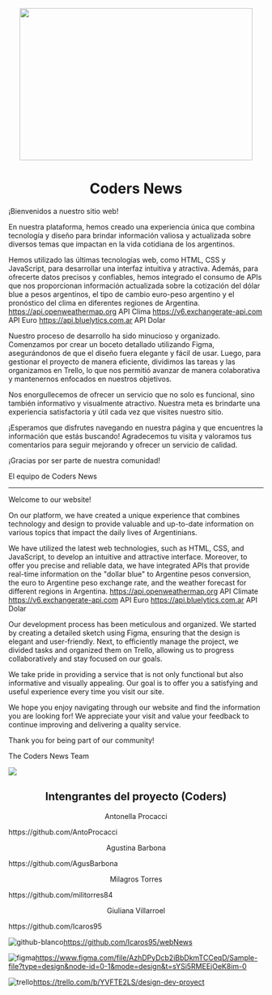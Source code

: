 
<p align="center">
  <img width="460" height="300" src="https://github.com/Icaros95/webNews/assets/134515005/423a8f66-775b-4ebf-ad2a-e45fd2a21a21)">
</p>

 
<h1 align="center"> Coders News</h1>

¡Bienvenidos a nuestro sitio web!

En nuestra plataforma, hemos creado una experiencia única que combina tecnología y diseño para brindar información valiosa y actualizada sobre diversos temas que impactan en la vida cotidiana de los argentinos.

Hemos utilizado las últimas tecnologías web, como HTML, CSS y JavaScript, para desarrollar una interfaz intuitiva y atractiva. Además, para ofrecerte datos precisos y confiables, hemos integrado el consumo de APIs que nos proporcionan información actualizada sobre la cotización del dólar blue a pesos argentinos, el tipo de cambio euro-peso argentino y el pronóstico del clima en diferentes regiones de Argentina. 
https://api.openweathermap.org API Clima
https://v6.exchangerate-api.com API Euro
https://api.bluelytics.com.ar API Dolar

Nuestro proceso de desarrollo ha sido minucioso y organizado. Comenzamos por crear un boceto detallado utilizando Figma, asegurándonos de que el diseño fuera elegante y fácil de usar. Luego, para gestionar el proyecto de manera eficiente, dividimos las tareas y las organizamos en Trello, lo que nos permitió avanzar de manera colaborativa y mantenernos enfocados en nuestros objetivos.

Nos enorgullecemos de ofrecer un servicio que no solo es funcional, sino también informativo y visualmente atractivo. Nuestra meta es brindarte una experiencia satisfactoria y útil cada vez que visites nuestro sitio.

¡Esperamos que disfrutes navegando en nuestra página y que encuentres la información que estás buscando! Agradecemos tu visita y valoramos tus comentarios para seguir mejorando y ofrecer un servicio de calidad.

¡Gracias por ser parte de nuestra comunidad!

El equipo de Coders News

_________________________________________________________________________________________________________________________________________

Welcome to our website!

On our platform, we have created a unique experience that combines technology and design to provide valuable and up-to-date information on various topics that impact the daily lives of Argentinians.

We have utilized the latest web technologies, such as HTML, CSS, and JavaScript, to develop an intuitive and attractive interface. Moreover, to offer you precise and reliable data, we have integrated APIs that provide real-time information on the "dollar blue" to Argentine pesos conversion, the euro to Argentine peso exchange rate, and the weather forecast for different regions in Argentina.
https://api.openweathermap.org API Climate
https://v6.exchangerate-api.com API Euro
https://api.bluelytics.com.ar API Dolar

Our development process has been meticulous and organized. We started by creating a detailed sketch using Figma, ensuring that the design is elegant and user-friendly. Next, to efficiently manage the project, we divided tasks and organized them on Trello, allowing us to progress collaboratively and stay focused on our goals.

We take pride in providing a service that is not only functional but also informative and visually appealing. Our goal is to offer you a satisfying and useful experience every time you visit our site.

We hope you enjoy navigating through our website and find the information you are looking for! We appreciate your visit and value your feedback to continue improving and delivering a quality service.

Thank you for being part of our community!

The Coders News Team




 <img src="https://img.shields.io/badge/STATUS-EN%20DESAROLLO-green">
   </p> </center>


 <h2 align="center"> Intengrantes del proyecto (Coders) </h2>
  <p><center> Antonella Procacci</center></p>https://github.com/AntoProcacci
  <p><center> Agustina Barbona</center></p>https://github.com/AgusBarbona
  <p><center> Milagros Torres</center></p>https://github.com/militorres84
  <p><center> Giuliana Villarroel</center></p> https://github.com/Icaros95
<p align="left">
</center>

![github-blanco](https://github.com/Icaros95/webNews/assets/134515005/6d6f5f59-092b-40e2-8b79-0aa83ec1b5de)https://github.com/Icaros95/webNews

![figma](https://github.com/Icaros95/webNews/assets/134515005/20f40407-e264-4a30-80a4-83c0f0303c88)https://www.figma.com/file/AzhDPyDcb2iBbDkmTCCeqD/Sample-file?type=design&node-id=0-1&mode=design&t=sYSi5RMEEjOeK8im-0

![trello](https://github.com/Icaros95/webNews/assets/134515005/ace6e938-b727-486c-91bd-32774131fa59)https://trello.com/b/YVFTE2LS/design-dev-proyect




